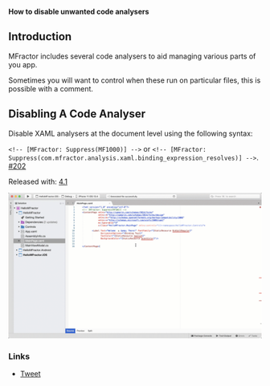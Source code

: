 **How to disable unwanted code analysers**

## Introduction

MFractor includes several code analysers to aid managing various parts of you app.

Sometimes you will want to control when these run on particular files, this is possible with a comment.

## Disabling A Code Analyser

Disable XAML analysers at the document level using the following syntax:

`<!-- [MFractor: Suppress(MF1000)] -->` or `<!-- [MFractor: Suppress(com.mfractor.analysis.xaml.binding_expression_resolves)] -->`. [#202](https://github.com/mfractor/mfractor-feedback/issues/202)

Released with: [4.1](https://docs.mfractor.com/release-notes/mac/v4/v4.1/#v411)

![Disable Anaysis](/../../img/analysis/disable-analyser.gif)

### Links

- [Tweet](https://twitter.com/matthewrdev/status/1261521640799657985)

